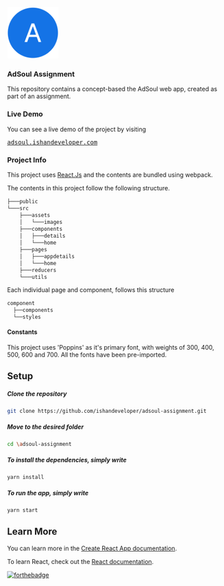 <img src="./public/adsoul.png" height="120px">

### AdSoul Assignment

This repository contains a concept-based the AdSoul web app, created as part of an assignment.

### Live Demo

You can see a live demo of the project by visiting

<pre><a href="https://adsoul.ishandeveloper.com/">adsoul.ishandeveloper.com</a>
</pre>

### Project Info

This project uses [React.Js](https://reactjs.org) and the contents are bundled using webpack.

The contents in this project follow the following structure.

```
├───public
└───src
    ├───assets
    │   └───images
    ├───components
    │   ├───details
    │   └───home
    ├───pages
    │   ├───appdetails
    │   └───home
    ├───reducers
    └───utils
```

Each individual page and component, follows this structure

```
component
  ├──components
  └──styles
```

#### Constants

This project uses 'Poppins' as it's primary font, with weights of 300, 400, 500, 600 and 700. All the fonts have been pre-imported.

## Setup

##### Clone the repository

```bash
git clone https://github.com/ishandeveloper/adsoul-assignment.git
```

##### Move to the desired folder

```bash
cd \adsoul-assignment
```

##### To install the dependencies, simply write

```bash
yarn install
```

##### To run the app, simply write

```bash
yarn start
```

## Learn More

You can learn more in the [Create React App documentation](https://facebook.github.io/create-react-app/docs/getting-started).

To learn React, check out the [React documentation](https://reactjs.org/).

[![forthebadge](https://forthebadge.com/images/badges/built-with-love.svg)](https://github.com/ishandeveloper)
